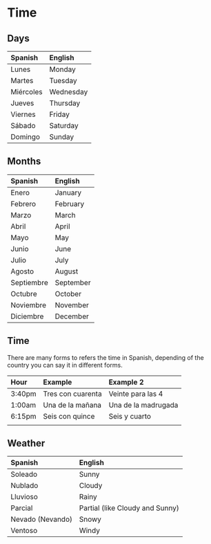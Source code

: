 # Time

## Days

| Spanish | English |
| :--- | :--- |
| Lunes | Monday |
| Martes | Tuesday |
| Miércoles | Wednesday |
| Jueves | Thursday |
| Viernes | Friday |
| Sábado | Saturday |
| Domingo | Sunday |

## Months

| Spanish | English |
| :--- | :--- |
| Enero | January |
| Febrero | February |
| Marzo | March |
| Abril | April |
| Mayo | May |
| Junio | June |
| Julio | July |
| Agosto | August |
| Septiembre | September |
| Octubre | October |
| Noviembre | November |
| Diciembre | December |

## Time

There are many forms to refers the time in Spanish, depending of the country you can say it in different forms.

| Hour | Example | Example 2 |
| :--- | :--- | :--- |
| 3:40pm | Tres con cuarenta | Veinte para las 4 |
| 1:00am | Una de la mañana | Una de la madrugada |
| 6:15pm | Seis con quince | Seis y cuarto |
|  |  |  |

## Weather

| Spanish | English |
| :--- | :--- |
| Soleado | Sunny |
| Nublado | Cloudy |
| Lluvioso | Rainy |
| Parcial | Partial \(like Cloudy and Sunny\) |
| Nevado \(Nevando\) | Snowy |
| Ventoso | Windy |

